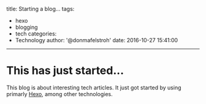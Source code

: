 title: Starting a blog...
tags:
  - hexo
  - blogging
  - tech
categories:
  - Technology
author: '@donmafelstroh'
date: 2016-10-27 15:41:00
---
# This has just started...
This blog is about interesting tech articles. It just got started by using primarly [Hexo](https://hexo.io "A fast, simple & powerful blog framework"), among other technologies.